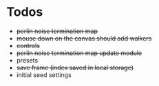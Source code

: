 # Todos

* ~~perlin noise termination map~~
* ~~mouse down on the canvas should add walkers~~
* ~~controls~~
* ~~perlin noise termination map update module~~
* presets
* ~~save frame (index saved in local storage)~~
* initial seed settings